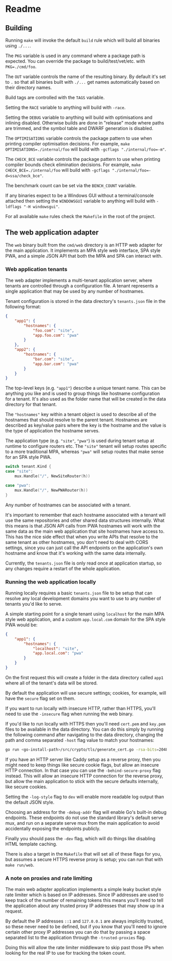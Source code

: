 # Readme

## Building

Running `make` will invoke the default `build` rule which will build all binaries using `./...`.

The `PKG` variable is used in any command where a package path is expected.
You can override the package to build/test/vet/etc. with `PKG=./cmd/foo`.

The `OUT` variable controls the name of the resulting binary. By default it's set to `.` so that all binaries built with `./...` get names automatically based on their directory names.

Build tags are controlled with the `TAGS` variable.

Setting the `RACE` variable to anything will build with `-race`.

Setting the `DEBUG` variable to anything will build with optimisations and inlining disabled. Otherwise builds are done in "release" mode where paths are trimmed, and the symbol table and DWARF generation is disabled.

The `OPTIMISATIONS` variable controls the package pattern to use when printing compiler optimisation decisions. For example, `make OPTIMISATIONS=./internal/foo` will build with `-gcflags "./internal/foo=-m"`.

The `CHECK_BCE` variable controls the package pattern to use when printing compiler bounds check elimination decisions. For example, `make CHECK_BCE=./internal/foo` will build with `-gcflags "./internal/foo=-d=ssa/check_bce"`.

The benchmark count can be set via the `BENCH_COUNT` variable.

If any binaries expect to be a Windows GUI without a terminal/console attached then setting the `WINDOWSGUI` variable to anything will build with `-ldflags "-H windowsgui"`.

For all available `make` rules check the `Makefile` in the root of the project.

## The web application adapter

The `web` binary built from the `cmd/web` directory is an HTTP web adapter for the main application. It implements an MPA style web interface, SPA style PWA, and a simple JSON API that both the MPA and SPA can interact with.

### Web application tenants

The web adapter implements a multi-tenant application server, where tenants are controlled through a configuration file. A tenant represents a single application that may be used by any number of hostnames.

Tenant configuration is stored in the data directory's `tenants.json` file in the following format:

```json
{
	"app1": {
		"hostnames": {
			"foo.com": "site",
			"app.foo.com": "pwa"
		}
	},
	"app2": {
		"hostnames": {
			"bar.com": "site",
			"app.bar.com": "pwa"
		}
	}
}
```

The top-level keys (e.g. `"app1"`) describe a unique tenant name. This can be anything you like and is used to group things like hostname configuration for a tenant. It's also used as the folder name that will be created in the data directory for that tenant.

The `"hostnames"` key within a tenant object is used to describe all of the hostnames that should resolve to the parent tenant. Hostnames are described as key/value pairs where the key is the hostname and the value is the type of application the hostname serves.

The application type (e.g. `"site"`, `"pwa"`) is used during tenant setup at runtime to configure routers etc. The `"site"` tenant will setup routes specific to a more traditional MPA, whereas `"pwa"` will setup routes that make sense for an SPA style PWA.

```go
switch tenant.Kind {
case "site":
	mux.Handle("/", NewSiteRouter(h))

case "pwa":
	mux.Handle("/", NewPWARouter(h))
}
```

Any number of hostnames can be associated with a tenant.

It's important to remember that each hostname associated with a tenant will use the same repositories and other shared data structures internally. What this means is that JSON API calls from PWA hostnames will work with the same data as the main web application that site hostnames have access to. This has the nice side effect that when you write APIs that resolve to the same tenant as other hostnames, you don't need to deal with CORS settings, since you can just call the API endpoints on the application's own hostname and know that it's working with the same data internally.

Currently, the `tenants.json` file is only read once at application startup, so any changes require a restart of the whole application.

### Running the web application locally

Running locally requires a basic `tenants.json` file to be setup that can resolve any local development domains you want to use to any number of tenants you'd like to serve.

A simple starting point for a single tenant using `localhost` for the main MPA style web application, and a custom `app.local.com` domain for the SPA style PWA would be:

```json
{
	"app1": {
		"hostnames": {
			"localhost": "site",
			"app.local.com": "pwa"
		}
	}
}
```

On the first request this will create a folder in the data directory called `app1` where all of the tenant's data will be stored.

By default the application will use secure settings; cookies, for example, will have the `secure` flag set on them.

If you want to run locally with insecure HTTP, rather than HTTPS, you'll need to use the `-insecure` flag when running the web binary.

If you'd like to run locally with HTTPS then you'll need `cert.pem` and `key.pem` files to be available in the data directory. You can do this simply by running the following command after navigating to the data directory, changing the path and comma separated `-host` flag value to match your hostnames:

```sh
go run <go-install-path>/src/crypto/tls/generate_cert.go -rsa-bits=2048 -host=localhost,app.local.com
```

If you have an HTTP server like Caddy setup as a reverse proxy, then you might need to keep things like secure cookie flags, but allow an insecure HTTP connection. In that case you can use the `-behind-secure-proxy` flag instead. This will allow an insecure HTTP connection for the reverse proxy, but allow the main application to stick with the secure defaults internally, like secure cookies.

Setting the `-log-style` flag to `dev` will enable more readable log output than the default JSON style.

Choosing an address for the `-debug-addr` flag will enable Go's built-in debug endpoints. These endpoints do not use the standard library's default serve mux, and run on a separate serve mux from the main application to avoid accidentally exposing the endpoints publicly.

Finally you should pass the `-dev` flag, which will do things like disabling HTML template caching.

There is also a target in the `Makefile` that will set all of these flags for you, but assumes a secure HTTPS reverse proxy is setup; you can run that with `make run/web`.

### A note on proxies and rate limiting

The main web adapter application implements a simple leaky bucket style rate limiter which is based on IP addresses. Since IP addresses are used to keep track of the number of remaining tokens this means you'll need to tell the application about any trusted proxy IP addresses that may show up in a request.

By default the IP addresses `::1` and `127.0.0.1` are always implicitly trusted, so these never need to be defined, but if you know that you'll need to ignore certain other proxy IP addresses you can do that by passing a space separated list to the application through the `-trusted-proxies` flag.

Doing this will allow the rate limiter middleware to skip past those IPs when looking for the real IP to use for tracking the token count.
